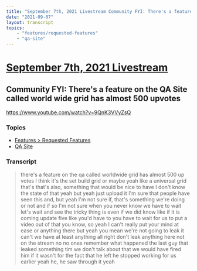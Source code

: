 ```yaml
---
title: "September 7th, 2021 Livestream Community FYI: There's a feature on the QA Site called world wide grid has almost 500 upvotes"
date: "2021-09-07"
layout: transcript
topics:
    - "features/requested-features"
    - "qa-site"
---
```

# [September 7th, 2021 Livestream](../2021-09-07.md)
## Community FYI: There's a feature on the QA Site called world wide grid has almost 500 upvotes
https://www.youtube.com/watch?v=9QnK3VVyZsQ

### Topics
* [Features > Requested Features](../topics/features/requested-features.md)
* [QA Site](../topics/qa-site.md)

### Transcript

> there's a feature on the qa called worldwide grid has almost 500 up votes I think it's the set build grid or maybe yeah like a universal grid that's that's also, something that would be nice to have I don't know the state of that yeah but yeah just upload it I'm sure that people have seen this and, but yeah I'm not sure if, that's something we're doing or not and if so I'm not sure when you never know we have to wait let's wait and see the tricky thing is even if we did know like if it is coming update five like you'd have to you have to wait for us to put a video out of that you know, so yeah I can't really put your mind at ease or anything there but yeah you mean we're not going to leak it can't we have at least anything all right don't leak anything here not on the stream no no ones remember what happened the last guy that leaked something tim we don't talk about that we would have fired him if it wasn't for the fact that he left he stopped working for us earlier yeah he, he saw through it yeah
